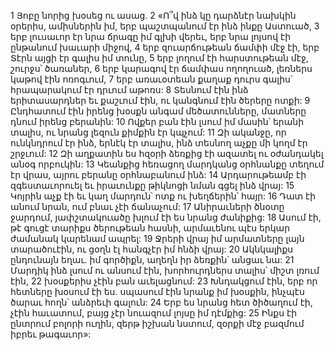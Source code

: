1 Յոբը նորից խօսեց ու ասաց.
2 «Ո՞վ ինձ կը դարձնէր նախկին օրերիս, ամիսներին իմ,
երբ պաշտպանում էր ինձ ինքը Աստուած,
3 երբ լուսաւոր էր նրա ճրագը իմ գլխի վերեւ,
երբ նրա լոյսով էի ընթանում խաւարի միջով,
4 երբ զուարճութեան ճամփի մէջ էի,
երբ Տէրն այցի էր գալիս իմ տունը,
5 երբ լողում էի հարստութեան մէջ, շուրջս՝ ծառաներ,
6 երբ կարագով էր ճամփաս ողողուած,
լեռներս կաթով էին ոռոգւում,
7 երբ առաւօտեան քաղաք դուրս գալիս՝
հրապարակում էր դրւում աթոռս:
8 Տեսնում էին ինձ երիտասարդներ եւ քաշւում էին,
ու կանգնում էին ծերերը ոտքի:
9 Ընդհատում էին իրենց խօսքն անգամ մեծատունները,
մատները դնում իրենց բերանին:
10 Ովքեր բան էին լսում իմ մասին՝ երանի տալիս,
ու նրանց լեզուն քիմքին էր կպչում:
11 Զի ականջը, որ ունկնդրում էր ինձ, երնէկ էր տալիս,
ինձ տեսնող աչքը մի կողմ էր շրջւում:
12 Զի աղքատին ես հզօրի ձեռքից էի ազատել
ու օժանդակել անօգ որբուկին:
13 Կեանքից հեռացող մարդկանց օրհնանքը տեղում էր վրաս,
այրու բերանը օրհնաբանում ինձ:
14 Արդարութեամբ էի զգեստաւորուել
եւ իրաւունքը թիկնոցի նման գցել ինձ վրայ:
15 Կոյրին աչք էի եւ կաղ մարդուն՝ ոտք ու խեղճերին՝ հայր:
16 Դատ էի անում նրան, ում բնաւ չէի ճանաչում:
17 Անիրաւների ծնօտը ջարդում,
յափշտակուածը խլում էի ես նրանց ժանիքից:
18 Ասում էի, թէ գուցէ տարիքս ծերութեան հասնի,
արմաւենու պէս երկար ժամանակ կարենամ ապրել:
19 Ջրերի վրայ իմ արմատները լայն տարածուէին,
ու ցօղն էլ հանգչէր իմ հնձի վրայ:
20 Ակնկալիքս ընդունայն եղաւ.
իմ գործիքն, աղեղն իր ձեռքին՝ անցաւ նա:
21 Մարդիկ ինձ լսում ու անսում էին,
խորհուրդներս տալիս՝ միշտ լռում էին,
22 խօսքերիս չէին բան աւելացնում:
23 Խնդակցում էին, երբ որ հետները խօսում էի ես.
սպասում էին նրանք իմ խօսքին,
ինչպէս ծարաւ հողն՝ անձրեւի գալուն:
24 Երբ ես նրանց հետ ծիծաղում էի, չէին հաւատում,
բայց չէր նուազում լոյսը իմ դէմքից:
25 Ինքս էի ընտրում բոլորի ուղին, զերթ իշխան նստում,
զօրքի մէջ բազմում իբրեւ թագաւոր»:
